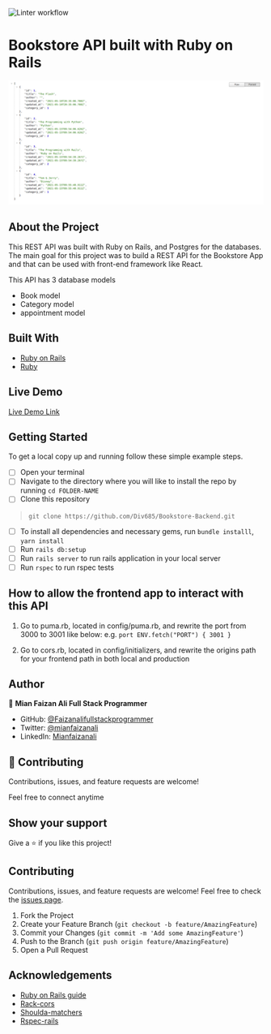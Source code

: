 ![Linter workflow](https://github.com/Div685/Bookstore-Backend/actions/workflows/linters.yml/badge.svg)

# Bookstore API built with Ruby on Rails

![Screenshot](/screencapture.png)

## About the Project

This REST API was built with Ruby on Rails, and Postgres for the databases. The main goal for this project was to build a REST API for the Bookstore App and that can be used with front-end framework like React. 

This API has 3 database models
- Book model
- Category model
- appointment model


## Built With

* [Ruby on Rails](https://rubyonrails.org/)
* [Ruby](https://www.ruby-lang.org/en/)

## Live Demo

[Live Demo Link](https://bookstore-api-rails.herokuapp.com/)


## Getting Started

To get a local copy up and running follow these simple example steps.
- [ ] Open your terminal
- [ ]  Navigate to the directory where you will like to install the repo by running `cd FOLDER-NAME` 
- [ ] Clone this repository
 > `git clone https://github.com/Div685/Bookstore-Backend.git`
- [ ] To install all dependencies and necessary gems, run `bundle installl`, `yarn install`
- [ ] Run `rails db:setup`
- [ ] Run `rails server` to run rails application in your local server
- [ ] Run `rspec` to run rspec tests

## How to allow the frontend app to interact with this API
1. Go to puma.rb, located in config/puma.rb, and rewrite the port from 3000 to 3001 like below:
e.g. `port ENV.fetch("PORT") { 3001 }`

2. Go to cors.rb, located in config/initializers, and rewrite the origins path for your frontend path in both local and production

## Author

👤 **Mian Faizan Ali Full Stack Programmer**

- GitHub: [@Faizanalifullstackprogrammer](https://github.com/Faizanalifullstackprogrammer)
- Twitter: [@mianfaizanali](https://twitter.com/mianfaizanali)
- LinkedIn: [Mianfaizanali](https://pk.linkedin.com/in/mianfaizanali)


## 🤝 Contributing

Contributions, issues, and feature requests are welcome!

Feel free to connect anytime

## Show your support

Give a ⭐️ if you like this project!


## Contributing

Contributions, issues, and feature requests are welcome!
Feel free to check the [issues page](../../issues).

1. Fork the Project
2. Create your Feature Branch (`git checkout -b feature/AmazingFeature`)
3. Commit your Changes (`git commit -m 'Add some AmazingFeature'`)
4. Push to the Branch (`git push origin feature/AmazingFeature`)
5. Open a Pull Request




## Acknowledgements
* [Ruby on Rails guide](https://guides.rubyonrails.org/api_documentation_guidelines.html)
* [Rack-cors](https://github.com/cyu/rack-cors)
* [Shoulda-matchers](https://github.com/thoughtbot/shoulda-matchers)
* [Rspec-rails](https://github.com/rspec/rspec-rails)
